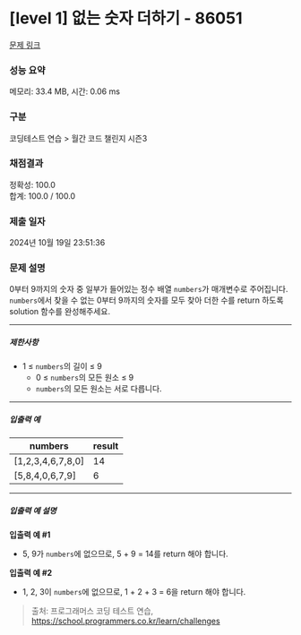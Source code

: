 # [level 1] 없는 숫자 더하기 - 86051 

[문제 링크](https://school.programmers.co.kr/learn/courses/30/lessons/86051) 

### 성능 요약

메모리: 33.4 MB, 시간: 0.06 ms

### 구분

코딩테스트 연습 > 월간 코드 챌린지 시즌3

### 채점결과

정확성: 100.0<br/>합계: 100.0 / 100.0

### 제출 일자

2024년 10월 19일 23:51:36

### 문제 설명

<p>0부터 9까지의 숫자 중 일부가 들어있는 정수 배열 <code>numbers</code>가 매개변수로 주어집니다. <code>numbers</code>에서 찾을 수 없는 0부터 9까지의 숫자를 모두 찾아 더한 수를 return 하도록 solution 함수를 완성해주세요.</p>

<hr>

<h5>제한사항</h5>

<ul>
<li>1 ≤ <code>numbers</code>의 길이 ≤ 9

<ul>
<li>0 ≤ <code>numbers</code>의 모든 원소 ≤ 9</li>
<li><code>numbers</code>의 모든 원소는 서로 다릅니다.</li>
</ul></li>
</ul>

<hr>

<h5>입출력 예</h5>
<table class="table">
        <thead><tr>
<th>numbers</th>
<th>result</th>
</tr>
</thead>
        <tbody><tr>
<td>[1,2,3,4,6,7,8,0]</td>
<td>14</td>
</tr>
<tr>
<td>[5,8,4,0,6,7,9]</td>
<td>6</td>
</tr>
</tbody>
      </table>
<hr>

<h5>입출력 예 설명</h5>

<p><strong>입출력 예 #1</strong></p>

<ul>
<li>5, 9가 <code>numbers</code>에 없으므로, 5 + 9 = 14를 return 해야 합니다.</li>
</ul>

<p><strong>입출력 예 #2</strong></p>

<ul>
<li>1, 2, 3이 <code>numbers</code>에 없으므로, 1 + 2 + 3 = 6을 return 해야 합니다.</li>
</ul>


> 출처: 프로그래머스 코딩 테스트 연습, https://school.programmers.co.kr/learn/challenges